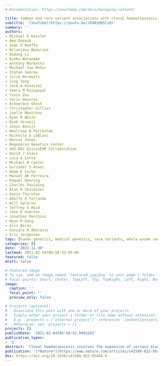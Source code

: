 ```yaml
---
# Documentation: https://wowchemy.com/docs/managing-content/

title: Common and rare variant associations with clonal haematopoiesis phenotypes
subtitle: '[YouTube](https://youtu.be/JEdASdQ5lzQ)'
summary: ''
authors:
- Michael D Kessler
- Amy Damask
- Sean O’Keeffe
- Nilanjana Banerjee
- Dadong Li
- Kyoko Watanabe
- Anthony Marketta
- Michael Van Meter
- Stefan Semrau
- Julie Horowitz
- Jing Tang
- Jack A Kosmicki
- Veera M Rajagopal
- Yuxin Zou
- Yariv Houvras
- Arkopravo Ghosh
- Christopher Gillies
- Joelle Mbatchou
- Ryan R White
- Niek Verweij
- Jonas Bovijn
- Neelroop N Parikshak
- Michelle G LeBlanc
- Marcus Jones
- Regeneron Genetics Center
- GHS-RGC DiscovEHR Collaboration
- David J Glass
- Luca A Lotta
- Michael N Cantor
- Gurinder S Atwal
- Adam E Locke
- Manuel AR Ferreira
- Raquel Deering
- Charles Paulding
- Alan R Shuldiner
- Gavin Thurston
- Adolfo A Ferrando
- Will Salerno
- Jeffrey G Reid
- John D Overton
- Jonathan Marchini
- Hyun M Kang
- Aris Baras
- Gonçalo R Abecasis
- Eric Jorgenson
tags: [human genetics, medical genetics, rare variants, whole exome sequencing, UK Biobank, geisinger, genome-wide association, GWAS, exome-wide association, ExWAS, clonal hematopoiesis, clonal hematopoiesis indeterminate potential, CHIP]
categories: []
date: '2022-11-30'
lastmod: 2021-02-04T00:58:52-05:00
featured: false
draft: false

# Featured image
# To use, add an image named `featured.jpg/png` to your page's folder.
# Focal points: Smart, Center, TopLeft, Top, TopRight, Left, Right, BottomLeft, Bottom, BottomRight.
image:
  caption: ''
  focal_point: ''
  preview_only: false

# Projects (optional).
#   Associate this post with one or more of your projects.
#   Simply enter your project's folder or file name without extension.
#   E.g. `projects = ["internal-project"]` references `content/project/deep-learning/index.md`.
#   Otherwise, set `projects = []`.
projects: []
publishDate: '2021-02-04T05:58:52.096526Z'
publication_types:
- '2'
abstract: 'Clonal haematopoiesis involves the expansion of certain blood cell lineages and has been associated with ageing and adverse health outcomes1,2,3,4,5. Here we use exome sequence data on 628,388 individuals to identify 40,208 carriers of clonal haematopoiesis of indeterminate potential (CHIP). Using genome-wide and exome-wide association analyses, we identify 24 loci (21 of which are novel) where germline genetic variation influences predisposition to CHIP, including missense variants in the lymphocytic antigen coding gene LY75, which are associated with reduced incidence of CHIP. We also identify novel rare variant associations with clonal haematopoiesis and telomere length. Analysis of 5,041 health traits from the UK Biobank (UKB) found relationships between CHIP and severe COVID-19 outcomes, cardiovascular disease, haematologic traits, malignancy, smoking, obesity, infection and all-cause mortality. Longitudinal and Mendelian randomization analyses revealed that CHIP is associated with solid cancers, including non-melanoma skin cancer and lung cancer, and that CHIP linked to DNMT3A is associated with the subsequent development of myeloid but not lymphoid leukaemias. Additionally, contrary to previous findings from the initial 50,000 UKB exomes, our results in the full sample do not support a role for IL-6 inhibition in reducing the risk of cardiovascular disease among CHIP carriers. Our findings demonstrate that CHIP represents a complex set of heterogeneous phenotypes with shared and unique germline genetic causes and varied clinical implications.'
publication: '[*Nature*](https://www.nature.com/articles/s41586-022-05448-9)'
doi: https://doi.org/10.1038/s41586-022-05448-9
---
```

